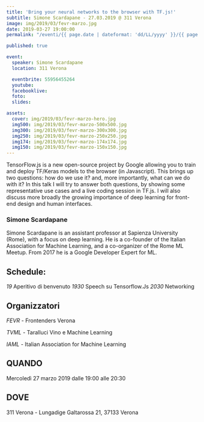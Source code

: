 ```yaml
---
title: 'Bring your neural networks to the browser with TF.js!'
subtitle: Simone Scardapane - 27.03.2019 @ 311 Verona
image: img/2019/03/fevr-marzo.jpg
date: 2019-03-27 19:00:00
permalink: "/eventi/{{ page.date | dateformat: 'dd/LL/yyyy' }}/{{ page.fileSlug | slug }}/index.html"

published: true

event:
  speaker: Simone Scardapane
  location: 311 Verona

  eventbrite: 55956455264
  youtube:
  facebooklive:
  foto:
  slides:

assets:
  cover: img/2019/03/fevr-marzo-hero.jpg
  img500: img/2019/03/fevr-marzo-500x500.jpg
  img300: img/2019/03/fevr-marzo-300x300.jpg
  img250: img/2019/03/fevr-marzo-250x250.jpg
  img174: img/2019/03/fevr-marzo-174x174.jpg
  img150: img/2019/03/fevr-marzo-150x150.jpg
---
```


TensorFlow.js is a new open-source project by Google allowing you to train and deploy TF/Keras models to the browser (in Javascript). This brings up two questions: how do we use it? and, more importantly, what can we do with it? In this talk I will try to answer both questions, by showing some representative use cases and a live coding session in TF.js. I will also discuss more broadly the growing importance of deep learning for front-end design and human interfaces.

### Simone Scardapane

Simone Scardapane is an assistant professor at Sapienza University (Rome), with a focus on deep learning. He is a co-founder of the Italian Association for Machine Learning, and a co-organizer of the Rome ML Meetup. From 2017 he is a Google Developer Expert for ML.

## Schedule:

_19_ Aperitivo di benvenuto
_1930_ Speech su Tensorflow.Js
_2030_ Networking

## Organizzatori

_FEVR_ - Frontenders Verona

_TVML_ - Taralluci Vino e Machine Learning

_IAML_ - Italian Association for Machine Learning

## QUANDO

Mercoledì 27 marzo 2019 dalle 19:00 alle 20:30

## DOVE

311 Verona - Lungadige Galtarossa 21, 37133 Verona
